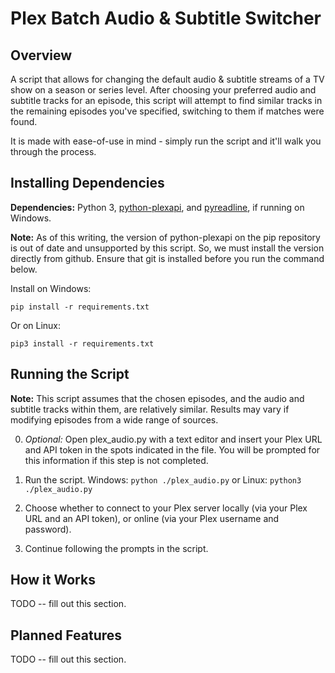 Plex Batch Audio & Subtitle Switcher
====================================

Overview
--------
A script that allows for changing the default audio & subtitle streams of a TV show on a season or 
series level. After choosing your preferred audio and subtitle tracks for an episode, this script 
will attempt to find similar tracks in the remaining episodes you've specified, switching to them 
if matches were found.

It is made with ease-of-use in mind - simply run the script and it'll walk you through the process.

Installing Dependencies
-----------------------
**Dependencies:** Python 3, [python-plexapi](https://github.com/pkkid/python-plexapi), and 
[pyreadline](https://github.com/pyreadline/pyreadline), if running on Windows.

**Note:** As of this writing, the version of python-plexapi on the pip repository is out of date 
and unsupported by this script. So, we must install the version directly from github. Ensure that 
git is installed before you run the command below.

Install on Windows:

    pip install -r requirements.txt
    
Or on Linux:

    pip3 install -r requirements.txt

Running the Script
------------------
**Note:** This script assumes that the chosen episodes, and the audio and subtitle tracks within 
them, are relatively similar. Results may vary if modifying episodes from a wide range of sources.

0. *Optional:* Open plex_audio.py with a text editor and insert your Plex URL and API token in the 
spots indicated in the file. You will be prompted for this information if this step is not completed.

1. Run the script.  Windows: ```python ./plex_audio.py``` or Linux: ```python3 ./plex_audio.py```

2. Choose whether to connect to your Plex server locally (via your Plex URL and an API token), or 
online (via your Plex username and password).

3. Continue following the prompts in the script.

How it Works
------------
TODO -- fill out this section.

Planned Features
----------------
TODO -- fill out this section.
